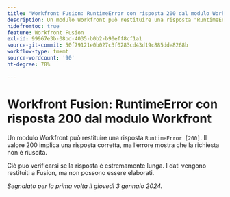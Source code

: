 ```yaml
---
title: "Workfront Fusion: RuntimeError con risposta 200 dal modulo Workfront"
description: Un modulo Workfront può restituire una risposta "RuntimeError [200]". Il valore 200 implica una risposta corretta, ma l’errore mostra che la richiesta non è riuscita.
hidefromtoc: true
feature: Workfront Fusion
exl-id: 99967e3b-08bd-4035-b0b2-b90eff8cf1a1
source-git-commit: 50f79121e0b027c3f0283cd43d19c885dde8268b
workflow-type: tm+mt
source-wordcount: '90'
ht-degree: 78%

---
```


# Workfront Fusion: RuntimeError con risposta 200 dal modulo Workfront

<!--

>[!NOTE]
>
>This issue was fixed on March 28, 2024.

-->

Un modulo Workfront può restituire una risposta `RuntimeError [200]`. Il valore 200 implica una risposta corretta, ma l’errore mostra che la richiesta non è riuscita.

Ciò può verificarsi se la risposta è estremamente lunga. I dati vengono restituiti a Fusion, ma non possono essere elaborati.

_Segnalato per la prima volta il giovedì 3 gennaio 2024._
